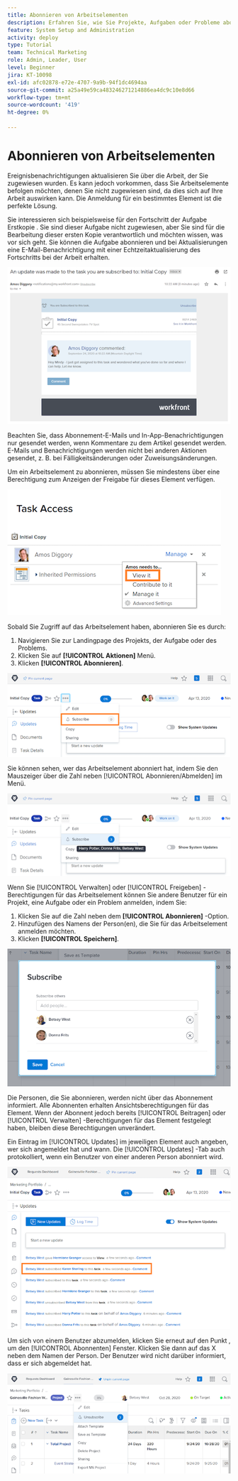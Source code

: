 ```yaml
---
title: Abonnieren von Arbeitselementen
description: Erfahren Sie, wie Sie Projekte, Aufgaben oder Probleme abonnieren können, um Benachrichtigungen zu erhalten, wenn Kommentare zu dem Element erstellt werden.
feature: System Setup and Administration
activity: deploy
type: Tutorial
team: Technical Marketing
role: Admin, Leader, User
level: Beginner
jira: KT-10098
exl-id: afc02878-e72e-4707-9a9b-94f1dc4694aa
source-git-commit: a25a49e59ca483246271214886ea4dc9c10e8d66
workflow-type: tm+mt
source-wordcount: '419'
ht-degree: 0%

---
```


# Abonnieren von Arbeitselementen

Ereignisbenachrichtigungen aktualisieren Sie über die Arbeit, der Sie zugewiesen wurden. Es kann jedoch vorkommen, dass Sie Arbeitselemente befolgen möchten, denen Sie nicht zugewiesen sind, da dies sich auf Ihre Arbeit auswirken kann. Die Anmeldung für ein bestimmtes Element ist die perfekte Lösung.

Sie interessieren sich beispielsweise für den Fortschritt der Aufgabe Erstkopie . Sie sind dieser Aufgabe nicht zugewiesen, aber Sie sind für die Bearbeitung dieser ersten Kopie verantwortlich und möchten wissen, was vor sich geht. Sie können die Aufgabe abonnieren und bei Aktualisierungen eine E-Mail-Benachrichtigung mit einer Echtzeitaktualisierung des Fortschritts bei der Arbeit erhalten.

![E-Mail aus einem Aufgabenkopent](assets/admin-fund-user-notifications-10.png)

Beachten Sie, dass Abonnement-E-Mails und In-App-Benachrichtigungen nur gesendet werden, wenn Kommentare zu dem Artikel gesendet werden. E-Mails und Benachrichtigungen werden nicht bei anderen Aktionen gesendet, z. B. bei Fälligkeitsänderungen oder Zuweisungsänderungen.

Um ein Arbeitselement zu abonnieren, müssen Sie mindestens über eine Berechtigung zum Anzeigen der Freigabe für dieses Element verfügen.

![[!UICONTROL Aufgabenzugriff] Fenster](assets/admin-fund-user-notifications-11.png)

Sobald Sie Zugriff auf das Arbeitselement haben, abonnieren Sie es durch:

1. Navigieren Sie zur Landingpage des Projekts, der Aufgabe oder des Problems.
1. Klicken Sie auf **[!UICONTROL Aktionen]** Menü.
1. Klicken **[!UICONTROL Abonnieren]**.

![[!UICONTROL Abonnieren] Option im Aufgabenmenü](assets/admin-fund-user-notifications-12.png)

Sie können sehen, wer das Arbeitselement abonniert hat, indem Sie den Mauszeiger über die Zahl neben [!UICONTROL Abonnieren/Abmelden] im Menü.

![Aufgabenmenü, das anzeigt, wer sich angemeldet hat](assets/admin-fund-user-notifications-13.png)

Wenn Sie [!UICONTROL Verwalten] oder [!UICONTROL Freigeben] -Berechtigungen für das Arbeitselement können Sie andere Benutzer für ein Projekt, eine Aufgabe oder ein Problem anmelden, indem Sie:

1. Klicken Sie auf die Zahl neben dem **[!UICONTROL Abonnieren]** -Option.
1. Hinzufügen des Namens der Person(en), die Sie für das Arbeitselement anmelden möchten.
1. Klicken **[!UICONTROL Speichern]**.

![[!UICONTROL Abonnieren] Fenster](assets/admin-fund-user-notifications-15.png)

Die Personen, die Sie abonnieren, werden nicht über das Abonnement informiert. Alle Abonnenten erhalten Ansichtsberechtigungen für das Element. Wenn der Abonnent jedoch bereits [!UICONTROL Beitragen] oder [!UICONTROL Verwalten] -Berechtigungen für das Element festgelegt haben, bleiben diese Berechtigungen unverändert.

Ein Eintrag im [!UICONTROL Updates] im jeweiligen Element auch angeben, wer sich angemeldet hat und wann. Die [!UICONTROL Updates] -Tab auch protokolliert, wenn ein Benutzer von einer anderen Person abonniert wird.

![[!UICONTROL Updates] Seite einer Aufgabe, die ein Abonnement anzeigt](assets/admin-fund-user-notifications-16.png)

Um sich von einem Benutzer abzumelden, klicken Sie erneut auf den Punkt , um den [!UICONTROL Abonnenten] Fenster. Klicken Sie dann auf das X neben dem Namen der Person. Der Benutzer wird nicht darüber informiert, dass er sich abgemeldet hat.

![[!UICONTROL Abmelden] Menüoption in einem Projekt](assets/admin-fund-user-notifications-14.png)

<!---
learn more URL: Subscribe to items in Workfront
--->
